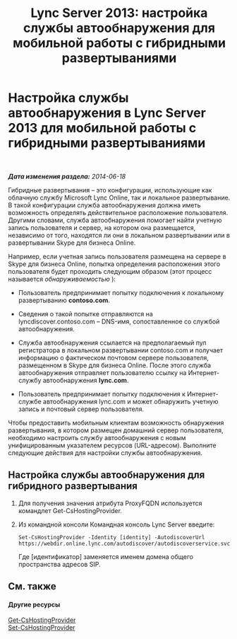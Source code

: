 ﻿---
title: 'Lync Server 2013: настройка службы автообнаружения для мобильной работы с гибридными развертываниями'
TOCTitle: Настройка службы автообнаружения для мобильной работы с гибридными развертываниями
ms:assetid: f838af79-d8b4-4122-b81c-7889573d143e
ms:mtpsurl: https://technet.microsoft.com/ru-ru/library/JJ215885(v=OCS.15)
ms:contentKeyID: 49311712
ms.date: 05/19/2016
mtps_version: v=OCS.15
ms.translationtype: HT
---

# Настройка службы автообнаружения в Lync Server 2013 для мобильной работы с гибридными развертываниями

 

_**Дата изменения раздела:** 2014-06-18_

Гибридные развертывания – это конфигурации, использующие как облачную службу Microsoft Lync Online, так и локальное развертывание. В такой конфигурации служба автообнаружения должна иметь возможность определять действительное расположение пользователя. Другими словами, служба автообнаружения помогает найти учетную запись пользователя и сервер, на котором она размещается, независимо от того, находятся ли они в локальном развертывании или в развертывании Skype для бизнеса Online.

Например, если учетная запись пользователя размещена на сервере в Skype для бизнеса Online, попытка определения расположения этого пользователя будет проходить следующим образом (этот процесс называется *обнаруживаемостью* ):

  - Пользователь предпринимает попытку подключения к локальному развертыванию **contoso.com**.

  - Сведения о такой попытке отправляются на lyncdiscover.contoso.com – DNS-имя, сопоставленное со службой автообнаружения.

  - Служба автообнаружения ссылается на предполагаемый пул регистратора в локальном развертывании contoso.com и получает информацию о фактическом почтовом сервере пользователя, размещенном в Skype для бизнеса Online. После этого служба автообнаружения отправляет пользователю ссылку на Интернет-службу автообнаружения **lync.com**.

  - Пользователь предпринимает попытку подключения к Интернет-службе автообнаружения lync.com и может обнаружить учетную запись и почтовый сервер пользователя.

Чтобы предоставить мобильным клиентам возможность обнаружения развертывания, в котором размещен домашний сервер пользователя, необходимо настроить службу автообнаружения с новым унифицированным указателем ресурсов (URL-адресом). Выполните следующие действия для настройки службы автообнаружения.

## Настройка службы автообнаружения для гибридного развертывания

1.  Для получения значения атрибута ProxyFQDN используется командлет Get-CsHostingProvider.

2.  Из командной консоли Командная консоль Lync Server введите:
    
        Set-CsHostingProvider -Identity [identity] -AutodiscoverUrl https://webdir.online.lync.com/autodiscover/autodiscoverservice.svc/root
    
    Где \[идентификатор\] заменяется именем домена общего пространства адресов SIP.

## См. также

#### Другие ресурсы

[Get-CsHostingProvider](https://docs.microsoft.com/en-us/powershell/module/skype/Get-CsHostingProvider)  
[Set-CsHostingProvider](https://docs.microsoft.com/en-us/powershell/module/skype/Set-CsHostingProvider)

